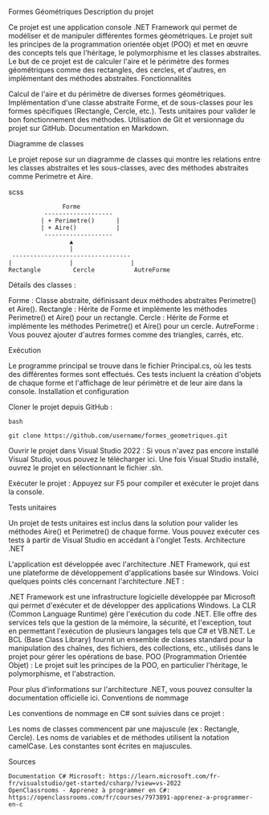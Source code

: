 Formes Géométriques
Description du projet

Ce projet est une application console .NET Framework qui permet de modéliser et de manipuler différentes formes géométriques. Le projet suit les principes de la programmation orientée objet (POO) et met en œuvre des concepts tels que l'héritage, le polymorphisme et les classes abstraites. Le but de ce projet est de calculer l'aire et le périmètre des formes géométriques comme des rectangles, des cercles, et d'autres, en implémentant des méthodes abstraites.
Fonctionnalités

Calcul de l'aire et du périmètre de diverses formes géométriques.
Implémentation d'une classe abstraite Forme, et de sous-classes pour les formes spécifiques (Rectangle, Cercle, etc.).
Tests unitaires pour valider le bon fonctionnement des méthodes.
Utilisation de Git et versionnage du projet sur GitHub.
Documentation en Markdown.

Diagramme de classes

Le projet repose sur un diagramme de classes qui montre les relations entre les classes abstraites et les sous-classes, avec des méthodes abstraites comme Perimetre et Aire.

scss

                   Forme
              -------------------
             | + Perimetre()      |
             | + Aire()           |
              -------------------
                     ▲
                     |
     ---------------------------------
    |                |                |
    Rectangle         Cercle           AutreForme

Détails des classes :

Forme : Classe abstraite, définissant deux méthodes abstraites Perimetre() et Aire().
Rectangle : Hérite de Forme et implémente les méthodes Perimetre() et Aire() pour un rectangle.
Cercle : Hérite de Forme et implémente les méthodes Perimetre() et Aire() pour un cercle.
AutreForme : Vous pouvez ajouter d'autres formes comme des triangles, carrés, etc.

Exécution

Le programme principal se trouve dans le fichier Principal.cs, où les tests des différentes formes sont effectués. Ces tests incluent la création d'objets de chaque forme et l'affichage de leur périmètre et de leur aire dans la console.
Installation et configuration

Cloner le projet depuis GitHub :

    bash

    git clone https://github.com/username/formes_geometriques.git

Ouvrir le projet dans Visual Studio 2022 :
Si vous n'avez pas encore installé Visual Studio, vous pouvez le télécharger ici.
Une fois Visual Studio installé, ouvrez le projet en sélectionnant le fichier .sln.

Exécuter le projet :
Appuyez sur F5 pour compiler et exécuter le projet dans la console.

Tests unitaires

Un projet de tests unitaires est inclus dans la solution pour valider les méthodes Aire() et Perimetre() de chaque forme. Vous pouvez exécuter ces tests à partir de Visual Studio en accédant à l'onglet Tests.
Architecture .NET

L'application est développée avec l'architecture .NET Framework, qui est une plateforme de développement d'applications basée sur Windows. Voici quelques points clés concernant l'architecture .NET :

.NET Framework est une infrastructure logicielle développée par Microsoft qui permet d'exécuter et de développer des applications Windows.
La CLR (Common Language Runtime) gère l'exécution du code .NET. Elle offre des services tels que la gestion de la mémoire, la sécurité, et l'exception, tout en permettant l'exécution de plusieurs langages tels que C# et VB.NET.
Le BCL (Base Class Library) fournit un ensemble de classes standard pour la manipulation des chaînes, des fichiers, des collections, etc., utilisés dans le projet pour gérer les opérations de base.
POO (Programmation Orientée Objet) : Le projet suit les principes de la POO, en particulier l'héritage, le polymorphisme, et l'abstraction.

Pour plus d'informations sur l'architecture .NET, vous pouvez consulter la documentation officielle ici.
Conventions de nommage

Les conventions de nommage en C# sont suivies dans ce projet :

Les noms de classes commencent par une majuscule (ex : Rectangle, Cercle).
Les noms de variables et de méthodes utilisent la notation camelCase.
Les constantes sont écrites en majuscules.

Sources

    Documentation C# Microsoft: https://learn.microsoft.com/fr-fr/visualstudio/get-started/csharp/?view=vs-2022
    OpenClassrooms - Apprenez à programmer en C#: https://openclassrooms.com/fr/courses/7973891-apprenez-a-programmer-en-c
